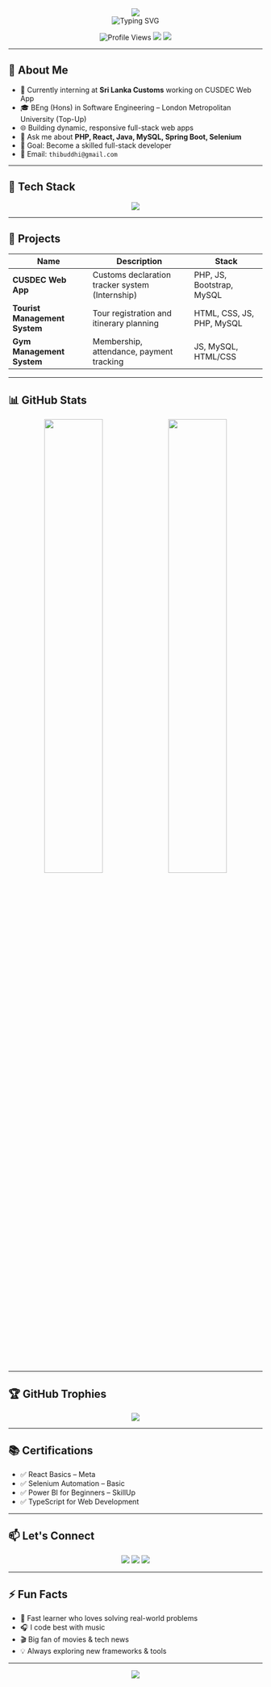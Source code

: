 <!-- Hero Banner -->
<div align="center">
  <img src="https://capsule-render.vercel.app/api?type=waving&color=0:1E3A8A,100:3B82F6&height=280&section=header&text=RB%20Theekshana&fontSize=75&fontColor=fff&animation=fadeIn&fontAlignY=38&desc=Software%20Engineer%20%E2%80%A2%20React%20+%20PHP%20Dev%20%E2%80%A2%20Future%20Full-Stack%20Architect&descAlignY=58&descSize=20" />
</div>

<!-- Typing Animation -->
<div align="center">
  <img src="https://readme-typing-svg.herokuapp.com?font=Fira+Code&weight=600&size=24&duration=3000&pause=1000&color=FF006E&center=true&vCenter=true&multiline=true&repeat=true&width=1000&height=80&lines=🚀+Building+Full-Stack+Apps+with+React%2C+PHP%2C+and+Java;👨‍💻+Trainee+Engineer+at+Sri+Lanka+Customs" alt="Typing SVG" />
</div>

<p align="center">
  <img src="https://komarev.com/ghpvc/?username=Thika007&label=Profile%20Views&color=8338EC&style=for-the-badge&logo=eye" alt="Profile Views" />
  <img src="https://img.shields.io/github/followers/Thika007?label=Followers&style=for-the-badge&color=FF006E&logo=github" />
  <img src="https://img.shields.io/badge/Location-Matara%2C%20Sri%20Lanka-FB5607?style=for-the-badge&logo=google-maps&logoColor=white" />
</p>

---

## 📌 About Me

- 🔭 Currently interning at **Sri Lanka Customs** working on CUSDEC Web App  
- 🎓 BEng (Hons) in Software Engineering – London Metropolitan University (Top-Up)  
- 🌐 Building dynamic, responsive full-stack web apps  
- 💬 Ask me about **PHP, React, Java, MySQL, Spring Boot, Selenium**  
- 🎯 Goal: Become a skilled full-stack developer  
- 📨 Email: `thibuddhi@gmail.com`

---

## 🧰 Tech Stack

<p align="center">
  <img src="https://skillicons.dev/icons?i=php,java,python,js,react,spring,nodejs,mysql,mongodb,bootstrap,git,selenium&perline=8" />
</p>

---

## 🚀 Projects

| Name | Description | Stack |
|------|-------------|-------|
| **CUSDEC Web App** | Customs declaration tracker system (Internship) | PHP, JS, Bootstrap, MySQL |
| **Tourist Management System** | Tour registration and itinerary planning | HTML, CSS, JS, PHP, MySQL |
| **Gym Management System** | Membership, attendance, payment tracking | JS, MySQL, HTML/CSS |

---

## 📊 GitHub Stats

<div align="center">
  <img src="https://github-readme-stats.vercel.app/api?username=Thika007&show_icons=true&theme=midnight-purple" width="48%" />
  <img src="https://github-readme-streak-stats.herokuapp.com/?user=Thika007&theme=midnight-purple" width="48%" />
</div>

---

## 🏆 GitHub Trophies

<p align="center">
  <img src="https://github-profile-trophy.vercel.app/?username=Thika007&theme=darkhub&column=4&margin-w=15&margin-h=15" />
</p>

---

## 📚 Certifications

- ✅ React Basics – Meta  
- ✅ Selenium Automation – Basic  
- ✅ Power BI for Beginners – SkillUp  
- ✅ TypeScript for Web Development

---

## 📫 Let's Connect

<p align="center">
  <a href="mailto:thibuddhi@gmail.com"><img src="https://img.shields.io/badge/Email-Me-red?style=for-the-badge&logo=gmail"></a>
  <a href="https://www.linkedin.com/in/"><img src="https://img.shields.io/badge/LinkedIn-%230077B5.svg?style=for-the-badge&logo=linkedin&logoColor=white"></a>
  <a href="https://github.com/Thika007"><img src="https://img.shields.io/badge/Follow-Me-black?style=for-the-badge&logo=github"></a>
</p>

---

## ⚡ Fun Facts

- 🧠 Fast learner who loves solving real-world problems  
- 🎧 I code best with music  
- 🎬 Big fan of movies & tech news  
- 💡 Always exploring new frameworks & tools

---

<p align="center">
  <img src="https://capsule-render.vercel.app/api?type=waving&color=gradient&height=100&section=footer"/>
</p>
